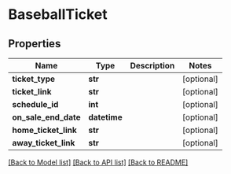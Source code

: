 # BaseballTicket

## Properties
Name | Type | Description | Notes
------------ | ------------- | ------------- | -------------
**ticket_type** | **str** |  | [optional] 
**ticket_link** | **str** |  | [optional] 
**schedule_id** | **int** |  | [optional] 
**on_sale_end_date** | **datetime** |  | [optional] 
**home_ticket_link** | **str** |  | [optional] 
**away_ticket_link** | **str** |  | [optional] 

[[Back to Model list]](../README.md#documentation-for-models) [[Back to API list]](../README.md#documentation-for-api-endpoints) [[Back to README]](../README.md)

